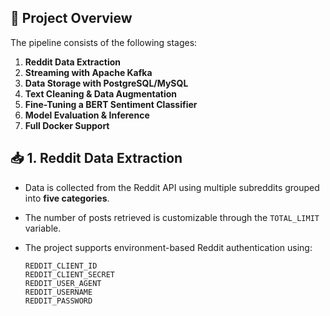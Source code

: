 ## 🚀 Project Overview

The pipeline consists of the following stages:

1. **Reddit Data Extraction**
2. **Streaming with Apache Kafka**
3. **Data Storage with PostgreSQL/MySQL**
4. **Text Cleaning & Data Augmentation**
5. **Fine-Tuning a BERT Sentiment Classifier**
6. **Model Evaluation & Inference**
7. **Full Docker Support**

## 📥 1. Reddit Data Extraction

- Data is collected from the Reddit API using multiple subreddits grouped into **five categories**.
- The number of posts retrieved is customizable through the `TOTAL_LIMIT` variable.
- The project supports environment-based Reddit authentication using:

  ```env
  REDDIT_CLIENT_ID
  REDDIT_CLIENT_SECRET
  REDDIT_USER_AGENT
  REDDIT_USERNAME
  REDDIT_PASSWORD